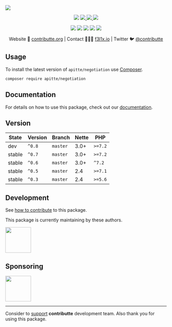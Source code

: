 ![](https://heatbadger.now.sh/github/readme/apitte/negotiation/)

<p align=center>
  <a href="https://github.com/apitte/negotiation/actions"><img src="https://badgen.net/github/checks/apitte/negotiation/master?cache=300"></a>
  <a href="https://coveralls.io/r/apitte/negotiation"> <img src="https://badgen.net/coveralls/c/github/apitte/negotiation?cache=300"> </a>
  <a href="https://packagist.org/packages/apitte/negotiation"> <img src="https://badgen.net/packagist/dm/apitte/negotiation"> </a>
  <a href="https://packagist.org/packages/apitte/negotiation"> <img src="https://badgen.net/packagist/v/apitte/negotiation"> </a>
</p>
<p align=center>
  <a href="https://packagist.org/packages/apitte/negotiation"><img src="https://badgen.net/packagist/php/apitte/negotiation"></a>
  <a href="https://github.com/apitte/negotiation"><img src="https://badgen.net/github/license/apitte/negotiation"></a>
  <a href="https://bit.ly/ctteg"><img src="https://badgen.net/badge/support/gitter/cyan"></a>
  <a href="https://bit.ly/cttfo"><img src="https://badgen.net/badge/support/forum/yellow"></a>
  <a href="https://contributte.org/partners.html"><img src="https://badgen.net/badge/become/a%20patron/F96854"></a>
<p>

<p align=center>
Website 🚀 <a href="https://contributte.org">contributte.org</a> | Contact 👨🏻‍💻 <a href="https://f3l1x.io">f3l1x.io</a> | Twitter 🐦 <a href="https://twitter.com/contributte">@contributte</a>
</p>

## Usage

To install the latest version of `apitte/negotiation` use [Composer](https://getcomposer.org).

```bash
composer require apitte/negotiation
```

## Documentation

For details on how to use this package, check out our [documentation](.docs).

## Version

| State       | Version | Branch   | Nette | PHP     |
|-------------|---------|----------|-------|---------|
| dev         | `^0.8`  | `master` | 3.0+  | `>=7.2` |
| stable      | `^0.7`  | `master` | 3.0+  | `>=7.2` |
| stable      | `^0.6`  | `master` | 3.0+  | `^7.2`  |
| stable      | `^0.5`  | `master` | 2.4   | `>=7.1` |
| stable      | `^0.3`  | `master` | 2.4   | `>=5.6` |

## Development

See [how to contribute](https://contributte.org/contributing.html) to this package.

This package is currently maintaining by these authors.

<a href="https://github.com/f3l1x">
  <img width="80" height="80" src="https://avatars2.githubusercontent.com/u/538058?v=3&s=80">
</a>

## Sponsoring

<a href="https://github.com/tlapnet">
  <img width="80" height="80" src="https://avatars1.githubusercontent.com/u/22914186?s=80&v=4">
</a>

-----

Consider to [support](https://contributte.org/partners.html) **contributte** development team.
Also thank you for using this package.
